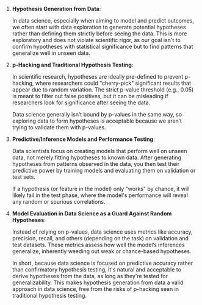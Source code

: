 1. **Hypothesis Generation from Data**:
 
    In data science, especially when aiming to model and predict outcomes, we often start with data exploration to generate potential hypotheses rather than defining them strictly before seeing the data. This is more exploratory and does not violate scientific rigor, as our goal isn't to confirm hypotheses with statistical significance but to find patterns that generalize well in unseen data.

2. **p-Hacking and Traditional Hypothesis Testing**:
 
    In scientific research, hypotheses are ideally pre-defined to prevent p-hacking, where researchers could "cherry-pick" significant results that appear due to random variation. The strict p-value threshold (e.g., 0.05) is meant to filter out false positives, but it can be misleading if researchers look for significance after seeing the data.

    Data science generally isn’t bound by p-values in the same way, so exploring data to form hypotheses is acceptable because we aren’t trying to validate them with p-values.

3. **Predictive/Inference Models and Performance Testing**:

    Data scientists focus on creating models that perform well on unseen data, not merely fitting hypotheses to known data. After generating hypotheses from patterns observed in the data, you then test their predictive power by training models and evaluating them on validation or test sets.
    
    If a hypothesis (or feature in the model) only "works" by chance, it will likely fail in the test phase, where the model's performance will reveal any random or spurious correlations.

4. **Model Evaluation in Data Science as a Guard Against Random Hypotheses**:

    Instead of relying on p-values, data science uses metrics like accuracy, precision, recall, and others (depending on the task) on validation and test datasets. These metrics assess how well the model’s inferences generalize, inherently weeding out weak or chance-based hypotheses.

    In short, because data science is focused on predictive accuracy rather than confirmatory hypothesis testing, it's natural and acceptable to derive hypotheses from the data, as long as they're tested for generalizability. This makes hypothesis generation from data a valid approach in data science, free from the risks of p-hacking seen in traditional hypothesis testing.